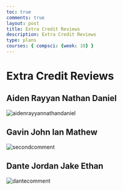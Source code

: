 ```yaml
---
toc: true
comments: true
layout: post
title: Extra Credit Reviews
description: Extra Credit Reviews
type: plans
courses: { compsci: {week: 10} }
---
```


# Extra Credit Reviews

## Aiden Rayyan Nathan Daniel

![aidenrayyannathandaniel](/home/vancer/vscode/cspblog2/images/aidenrayyannathandaniel.PNG)

## Gavin John Ian Mathew

![secondcomment](/home/vancer/vscode/cspblog2/images/secondcomment.PNG)

## Dante Jordan Jake Ethan

![dantecomment](/home/vancer/vscode/cspblog2/images/dantecomment.PNG)



